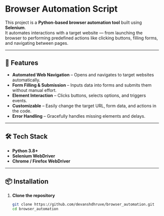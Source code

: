 # Browser Automation Script

This project is a **Python-based browser automation tool** built using **Selenium**.  
It automates interactions with a target website — from launching the browser to performing predefined actions like clicking buttons, filling forms, and navigating between pages.

---

## 🚀 Features
- **Automated Web Navigation** – Opens and navigates to target websites automatically.
- **Form Filling & Submission** – Inputs data into forms and submits them without manual effort.
- **Element Interaction** – Clicks buttons, selects options, and triggers events.
- **Customizable** – Easily change the target URL, form data, and actions in the code.
- **Error Handling** – Gracefully handles missing elements and delays.

---

## 🛠 Tech Stack
- **Python 3.8+**
- **Selenium WebDriver**
- **Chrome / Firefox WebDriver**

---

## 📦 Installation

1. **Clone the repository**
   ```bash
   git clone https://github.com/devanshdhruve/browser_automation.git
   cd browser_automation
